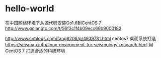 # hello-world
在中国网络环境下从源代码安装Go1.6到CentOS 7
http://www.golangtc.com/t/56f3c1f4b09ecc66b9000182

http://www.cnblogs.com/fang8206/p/4939781.html centos7 桌面系统打造
https://seisman.info/linux-environment-for-seismology-research.html 用 CentOS 7 打造合适的科研环境
